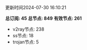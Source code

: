 更新时间2024-07-30 16:10:21

**总订阅: 45**
**总节点: 849**
**有效节点: 261**
- v2ray节点: 238
- ss节点: 18
- trojan节点: 5
